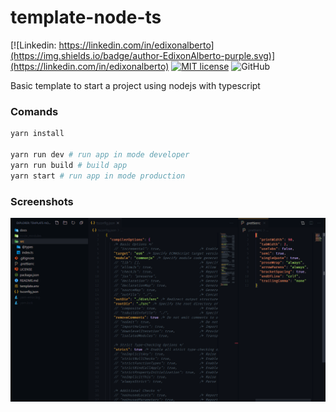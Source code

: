 # template-node-ts

[![Linkedin: https://linkedin.com/in/edixonalberto](https://img.shields.io/badge/author-EdixonAlberto-purple.svg)](https://linkedin.com/in/edixonalberto)
[![MIT license](https://img.shields.io/badge/license-MIT-green.svg)](./LICENSE.md)
![GitHub](https://img.shields.io/github/followers/EdixonAlberto.svg?label=Follow&style=social)

Basic template to start a project using nodejs with typescript

### Comands
```sh
yarn install

yarn run dev # run app in mode developer
yarn run build # build app
yarn start # run app in mode production
```

### Screenshots

![image](./docs/template.png)
